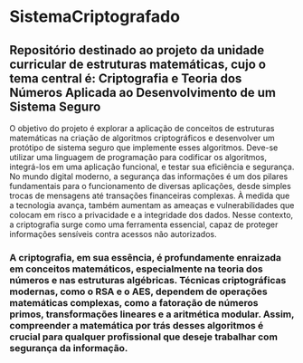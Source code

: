 # SistemaCriptografado
## Repositório destinado ao projeto da unidade curricular de estruturas matemáticas, cujo o tema central é: Criptografia e Teoria dos Números Aplicada ao Desenvolvimento de um Sistema Seguro
O objetivo do projeto é explorar a aplicação de conceitos de estruturas matemáticas na criação de algoritmos criptográficos e desenvolver um protótipo de sistema seguro que implemente esses algoritmos. Deve-se utilizar uma linguagem de programação para codificar os algoritmos, integrá-los em uma aplicação funcional, e testar sua eficiência e segurança.
No mundo digital moderno, a segurança das informações é um dos pilares fundamentais para o funcionamento de diversas aplicações, desde simples trocas de mensagens até transações financeiras complexas. À medida que a tecnologia avança, também aumentam as ameaças e vulnerabilidades que colocam em risco a privacidade e a integridade dos dados. Nesse contexto, a criptografia surge como uma ferramenta essencial, capaz de proteger informações sensíveis contra acessos não autorizados.

### A criptografia, em sua essência, é profundamente enraizada em conceitos matemáticos, especialmente na teoria dos números e nas estruturas algébricas. Técnicas criptográficas modernas, como o RSA e o AES, dependem de operações matemáticas complexas, como a fatoração de números primos, transformações lineares e a aritmética modular. Assim, compreender a matemática por trás desses algoritmos é crucial para qualquer profissional que deseje trabalhar com segurança da informação.

